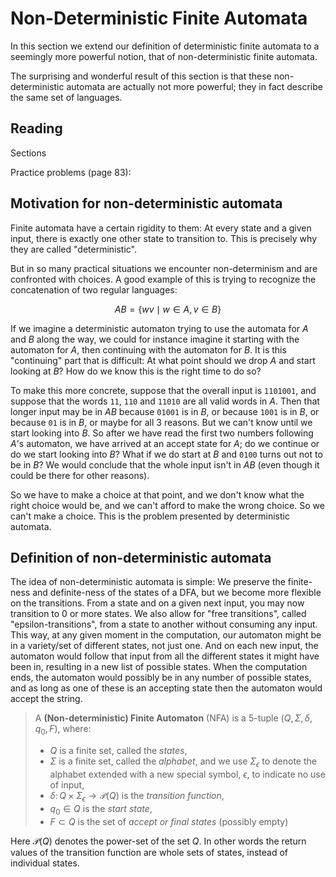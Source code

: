 # Non-Deterministic Finite Automata

In this section we extend our definition of deterministic finite automata to a seemingly more powerful notion, that of non-deterministic finite automata.

The surprising and wonderful result of this section is that these non-deterministic automata are actually not more powerful; they in fact describe the same set of languages.

## Reading

Sections

Practice problems (page 83):

## Motivation for non-deterministic automata

Finite automata have a certain rigidity to them: At every state and a given input, there is exactly one other state to transition to. This is precisely why they are called "deterministic".

But in so many practical situations we encounter non-determinism and are confronted with choices. A good example of this is trying to recognize the concatenation of two regular languages:

$$AB = \left\{wv\mid w\in A,\, v\in B\right\}$$

If we imagine a deterministic automaton trying to use the automata for $A$ and $B$ along the way, we could for instance imagine it starting with the automaton for $A$, then continuing with the automaton for $B$. It is this "continuing" part that is difficult: At what point should we drop $A$ and start looking at $B$? How do we know this is the right time to do so?

To make this more concrete, suppose that the overall input is `1101001`, and suppose that the words `11`, `110` and `11010` are all valid words in $A$. Then that longer input may be in $AB$ because `01001` is in $B$, or because `1001` is in $B$, or because `01` is in $B$, or maybe for all 3 reasons. But we can't know until we start looking into $B$. So after we have read the first two numbers following $A$'s automaton, we have arrived at an accept state for $A$; do we continue or do we start looking into $B$? What if we do start at $B$ and `0100` turns out not to be in $B$? We would conclude that the whole input isn't in $AB$ (even though it could be there for other reasons).

So we have to make a choice at that point, and we don't know what the right choice would be, and we can't afford to make the wrong choice. So we can't make a choice. This is the problem presented by deterministic automata.

## Definition of non-deterministic automata

The idea of non-deterministic automata is simple: We preserve the finite-ness and definite-ness of the states of a DFA, but we become more flexible on the transitions. From a state and on a given next input, you may now transition to 0 or more states. We also allow for "free transitions", called "epsilon-transitions", from a state to another without consuming any input. This way, at any given moment in the computation, our automaton might be in a variety/set of different states, not just one. And on each new input, the automaton would follow that input from all the different states it might have been in, resulting in a new list of possible states. When the computation ends, the automaton would possibly be in any number of possible states, and as long as one of these is an accepting state then the automaton would accept the string.

> A **(Non-deterministic) Finite Automaton** (NFA) is a $5$-tuple $(Q, \Sigma, \delta, q_0, F)$, where:
> - $Q$ is a finite set, called the *states*,
> - $\Sigma$ is a finite set, called the *alphabet*, and we use $\Sigma_\epsilon$ to denote the alphabet extended with a new special symbol, $\epsilon$, to indicate no use of input,
> - $\delta\colon Q\times \Sigma_\epsilon \to \mathcal{P}(Q)$ is the *transition function*,
> - $q_0\in Q$ is the *start state*,
> - $F\subset Q$ is the set of *accept or final states* (possibly empty)

Here $\mathcal{P}(Q)$ denotes the power-set of the set $Q$. In other words the return values of the transition function are whole sets of states, instead of individual states.
